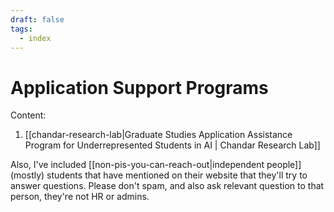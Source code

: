 ```yaml
---
draft: false
tags:
  - index
---
```

# Application Support Programs

Content:
1. [[chandar-research-lab|Graduate Studies Application Assistance Program for Underrepresented Students in AI | Chandar Research Lab]]

Also, I've included [[non-pis-you-can-reach-out|independent people]] (mostly) students that have mentioned on their website that they'll try to answer questions. Please don't spam, and also ask relevant question to that person, they're not HR or admins.
